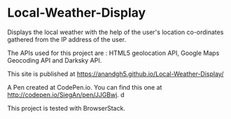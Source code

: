 # Local-Weather-Display
Displays the local weather with the help of the user's location co-ordinates gathered from the IP address of the user.

The APIs used for this project are : HTML5 geolocation API, Google Maps Geocoding API and Darksky API.

 This site is published at https://anandgh5.github.io/Local-Weather-Display/

A Pen created at CodePen.io. You can find this one at http://codepen.io/SiegAn/pen/JJGBwj.
d

 This project is tested with BrowserStack.
